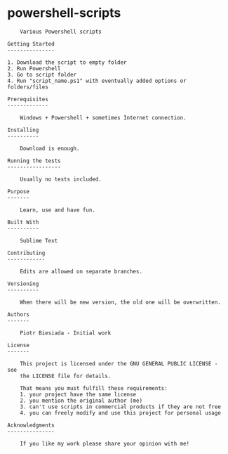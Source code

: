 powershell-scripts
==================

		Various Powershell scripts

	Getting Started
	---------------

	1. Download the script to empty folder
	2. Run Powershell
	3. Go to script folder
	4. Run "script_name.ps1" with eventually added options or folders/files

	Prerequisites
	-------------

		Windows + Powershell + sometimes Internet connection.

	Installing
	----------

		Download is enough.

	Running the tests
	-----------------

		Usually no tests included.

	Purpose
	-------

		Learn, use and have fun.

	Built With
	----------

		Sublime Text

	Contributing
	------------

		Edits are allowed on separate branches.

	Versioning
	----------

		When there will be new version, the old one will be overwritten.

	Authors
	-------

		Piotr Biesiada - Initial work

	License
	-------

		This project is licensed under the GNU GENERAL PUBLIC LICENSE - see
		the LICENSE file for details.

		That means you must fulfill these requirements:
		1. your project have the same license
		2. you mention the original author (me)
		3. can't use scripts in commercial products if they are not free
		4. you can freely modify and use this project for personal usage

	Acknowledgments
	---------------

		If you like my work please share your opinion with me!
